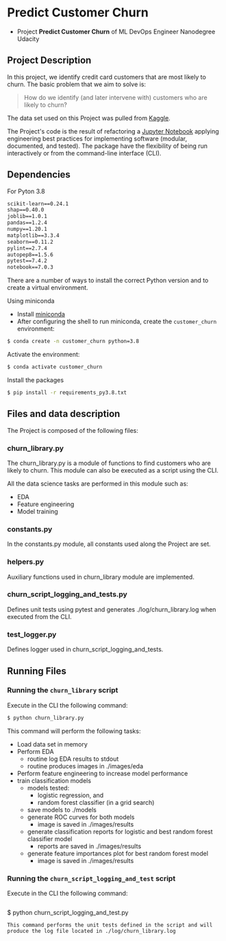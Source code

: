 # Predict Customer Churn

- Project **Predict Customer Churn** of ML DevOps Engineer Nanodegree Udacity

## Project Description

In this project, we identify credit card customers that are most likely to churn. The basic problem that we aim to solve is:

> How do we identify (and later intervene with) customers who are likely to churn?

The data set used on this Project was pulled from [Kaggle](https://www.kaggle.com/sakshigoyal7/credit-card-customers/code). 

The Project's code is the result of refactoring a [Jupyter Notebook](https://github.com/marcusreaiche/mlops-engineer-udacity-project-01/blob/main/churn_notebook.ipynb) applying engineering best practices for implementing software (modular, documented, and tested). The package have the flexibility of being run interactively or from the command-line interface (CLI).

## Dependencies

For Pyton 3.8

```txt
scikit-learn==0.24.1
shap==0.40.0
joblib==1.0.1
pandas==1.2.4
numpy==1.20.1
matplotlib==3.3.4
seaborn==0.11.2
pylint==2.7.4
autopep8==1.5.6
pytest==7.4.2
notebook==7.0.3
```

There are a number of ways to install the correct Python version and to create a virtual environment. 

Using miniconda
- Install [miniconda](https://docs.conda.io/projects/miniconda/en/latest/miniconda-other-installer-links.html)
- After configuring the shell to run miniconda, create the `customer_churn` environment:

```bash
$ conda create -n customer_churn python=3.8
```

Activate the environment:

```bash
$ conda activate customer_churn
```

Install the packages

```bash
$ pip install -r requirements_py3.8.txt
```


## Files and data description
The Project is composed of the following files:

### churn_library.py

The churn_library.py is a module of functions to find customers who are likely to churn. This module can also be executed as a script using the CLI.

All the data science tasks are performed in this module such as:
- EDA
- Feature engineering
- Model training

### constants.py
In the constants.py module, all constants used along the Project are set.
### helpers.py
Auxiliary functions used in churn_library module are implemented.

### churn_script_logging_and_tests.py
Defines unit tests using pytest and generates ./log/churn_library.log when executed from the CLI.
### test_logger.py
Defines logger used in churn_script_logging_and_tests.
## Running Files
### Running the `churn_library` script

Execute in the CLI the following command:

```bash
$ python churn_library.py
```
This command will perform the following tasks:
- Load data set in memory
- Perform EDA
    - routine log EDA results to stdout
    - routine produces images in ./images/eda
- Perform feature engineering to increase model performance
- train classification models
    - models tested:
        - logistic regression, and
        - random forest classifier (in a grid search)
    - save models to ./models
    - generate ROC curves for both models
        - image is saved in ./images/results
    - generate classification reports for logistic and best random forest classifier model
        - reports are saved in ./images/results
    - generate feature importances plot for best random forest model
        - image is saved in ./images/results


### Running the `churn_script_logging_and_test` script

Execute in the CLI the following command:

>```bash
$ python churn_script_logging_and_test.py
```
This command performs the unit tests defined in the script and will produce the log file located in ./log/churn_library.log
